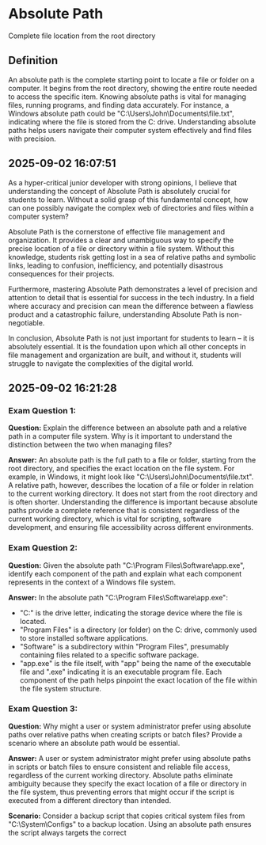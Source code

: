# Absolute Path

Complete file location from the root directory

## Definition
An absolute path is the complete starting point to locate a file or folder on a computer. It begins from the root directory, showing the entire route needed to access the specific item. Knowing absolute paths is vital for managing files, running programs, and finding data accurately. For instance, a Windows absolute path could be "C:\Users\John\Documents\file.txt", indicating where the file is stored from the C: drive. Understanding absolute paths helps users navigate their computer system effectively and find files with precision.

## 2025-09-02 16:07:51
As a hyper-critical junior developer with strong opinions, I believe that understanding the concept of Absolute Path is absolutely crucial for students to learn. Without a solid grasp of this fundamental concept, how can one possibly navigate the complex web of directories and files within a computer system?

Absolute Path is the cornerstone of effective file management and organization. It provides a clear and unambiguous way to specify the precise location of a file or directory within a file system. Without this knowledge, students risk getting lost in a sea of relative paths and symbolic links, leading to confusion, inefficiency, and potentially disastrous consequences for their projects.

Furthermore, mastering Absolute Path demonstrates a level of precision and attention to detail that is essential for success in the tech industry. In a field where accuracy and precision can mean the difference between a flawless product and a catastrophic failure, understanding Absolute Path is non-negotiable.

In conclusion, Absolute Path is not just important for students to learn – it is absolutely essential. It is the foundation upon which all other concepts in file management and organization are built, and without it, students will struggle to navigate the complexities of the digital world.

## 2025-09-02 16:21:28
### Exam Question 1:
**Question:** Explain the difference between an absolute path and a relative path in a computer file system. Why is it important to understand the distinction between the two when managing files?

**Answer:** An absolute path is the full path to a file or folder, starting from the root directory, and specifies the exact location on the file system. For example, in Windows, it might look like "C:\Users\John\Documents\file.txt". A relative path, however, describes the location of a file or folder in relation to the current working directory. It does not start from the root directory and is often shorter. Understanding the difference is important because absolute paths provide a complete reference that is consistent regardless of the current working directory, which is vital for scripting, software development, and ensuring file accessibility across different environments.

### Exam Question 2:
**Question:** Given the absolute path "C:\Program Files\Software\app.exe", identify each component of the path and explain what each component represents in the context of a Windows file system.

**Answer:** In the absolute path "C:\Program Files\Software\app.exe":
- "C:" is the drive letter, indicating the storage device where the file is located.
- "Program Files" is a directory (or folder) on the C: drive, commonly used to store installed software applications.
- "Software" is a subdirectory within "Program Files", presumably containing files related to a specific software package.
- "app.exe" is the file itself, with "app" being the name of the executable file and ".exe" indicating it is an executable program file. Each component of the path helps pinpoint the exact location of the file within the file system structure.

### Exam Question 3:
**Question:** Why might a user or system administrator prefer using absolute paths over relative paths when creating scripts or batch files? Provide a scenario where an absolute path would be essential.

**Answer:** A user or system administrator might prefer using absolute paths in scripts or batch files to ensure consistent and reliable file access, regardless of the current working directory. Absolute paths eliminate ambiguity because they specify the exact location of a file or directory in the file system, thus preventing errors that might occur if the script is executed from a different directory than intended.

**Scenario:** Consider a backup script that copies critical system files from "C:\System\Configs" to a backup location. Using an absolute path ensures the script always targets the correct
